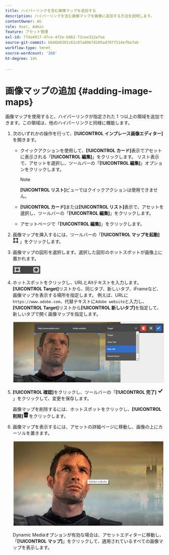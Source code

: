 ```yaml
---
title: ハイパーリンクを含む画像マップを追加する
description: ハイパーリンクを含む画像マップを画像に追加する方法を説明します。
contentOwner: AG
role: User, Admin
feature: アセット管理
exl-id: 77da4917-47ce-4f2e-b062-73cee312a7ea
source-git-commit: bb46b0301c61c07a8967d285ad7977514efbe7ab
workflow-type: tm+mt
source-wordcount: '268'
ht-degree: 14%

---
```


# 画像マップの追加 {#adding-image-maps}

画像マップを使用すると、ハイパーリンクが指定された 1 つ以上の領域を追加できます。この領域は、他のハイパーリンクと同様に機能します。

1. 次のいずれかの操作を行って、**[!UICONTROL インプレース画像エディター]**&#x200B;を開きます。

   * クイックアクションを使用して、**[!UICONTROL カード]**&#x200B;表示でアセットに表示される「**[!UICONTROL 編集]**」をクリックします。 リスト表示で、アセットを選択し、ツールバーの「**[!UICONTROL 編集]**」オプションをクリックします。

      >[!NOTE]
      >
      >**[!UICONTROL リスト]**&#x200B;ビューではクイックアクションは使用できません。

   * **[!UICONTROL カード]**&#x200B;または&#x200B;**[!UICONTROL リスト]**&#x200B;表示で、アセットを選択し、ツールバーの「**[!UICONTROL 編集]**」をクリックします。
   * アセットページで「**[!UICONTROL 編集]**」をクリックします。

1. 画像マップを挿入するには、ツールバーの「**[!UICONTROL マップを起動]** ![画像マップ](assets/do-not-localize/image-map-icon.png) 」をクリックします。
1. 画像マップの図形を選択します。選択した図形のホットスポットが画像上に置かれます。

   ![chlimage_1-422](assets/chlimage_1-422.png)

1. ホットスポットをクリックし、URLとAltテキストを入力します。 **[!UICONTROL Target]**&#x200B;リストから、同じタブ、新しいタブ、iFrameなど、画像マップを表示する場所を指定します。 例えば、URLに`https://www.adobe.com`、代替テキストに`Adobe website`と入力し、**[!UICONTROL Target]**&#x200B;リストから&#x200B;**[!UICONTROL 新しいタブ]**&#x200B;を指定して、新しいタブで開く画像マップを指定します。

   ![chlimage_1-423](assets/chlimage_1-423.png)

1. **[!UICONTROL 確認]**&#x200B;をクリックし、ツールバーの「**[!UICONTROL 完了]** ![チェック完了](assets/do-not-localize/check-ok-done-icon.png) 」をクリックして、変更を保存します。

   画像マップを削除するには、ホットスポットをクリックし、**[!UICONTROL 削除]**![削除](assets/do-not-localize/delete-solid-line.png)をクリックします。

1. 画像マップを表示するには、アセットの詳細ページに移動し、画像の上にカーソルを置きます。

   ![chlimage_1-426](assets/chlimage_1-426.png)

   Dynamic Mediaオプションが有効な場合は、アセットエディターに移動し、「**[!UICONTROL マップ]**」をクリックして、適用されているすべての画像マップを表示します。
